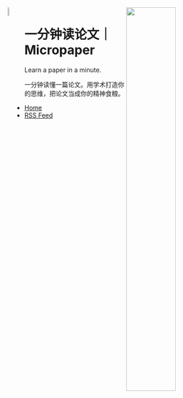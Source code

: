 <img align="left" width="7%" src="https://user-images.githubusercontent.com/799578/215693754-cfc85a59-7fb1-41a4-a539-c8bda1d625dc.png">

<img align="right" width="47%" src="https://github-readme-stats.vercel.app/api?username=unbug&show_icons=true">


# 一分钟读论文｜Micropaper
Learn a paper in a minute.

一分钟读懂一篇论文。用学术打造你的思维，把论文当成你的精神食粮。



- [Home](https://unbug.github.io/)
- [RSS Feed](https://unbug.github.io/feed.xml)

<!--
**unbug/unbug** is a ✨ _special_ ✨ repository because its `README.md` (this file) appears on your GitHub profile.

Here are some ideas to get you started:

- 🔭 I’m currently working on ...
- 🌱 I’m currently learning ...
- 👯 I’m looking to collaborate on ...
- 🤔 I’m looking for help with ...
- 💬 Ask me about ...
- 📫 How to reach me: ...
- 😄 Pronouns: ...
- ⚡ Fun fact: ...
-->

